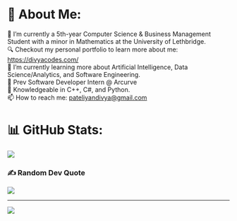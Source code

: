 # 💫 About Me:
🔭 I’m currently a 5th-year Computer Science & Business Management Student with a minor in Mathematics at the University of Lethbridge. <br> 🔍 Checkout my personal portfolio to learn more about me: https://divyacodes.com/ <br>🌱 I’m currently learning more about Artificial Intelligence, Data Science/Analytics, and Software Engineering.<br>💼 Prev Software Developer Intern @ Arcurve<br>💬 Knowledgeable in C++, C#, and Python.<br> 📫 How to reach me: pateliyandivya@gmail.com

# 📊 GitHub Stats:
![](https://github-readme-stats.vercel.app/api/top-langs/?username=DibsTHEgreat&theme=dark&hide_border=false&include_all_commits=false&count_private=false&layout=compact)

### ✍️ Random Dev Quote
![](https://quotes-github-readme.vercel.app/api?type=horizontal&theme=radical)

---
[![](https://visitcount.itsvg.in/api?id=DibsTHEgreat&icon=0&color=0)](https://visitcount.itsvg.in)
